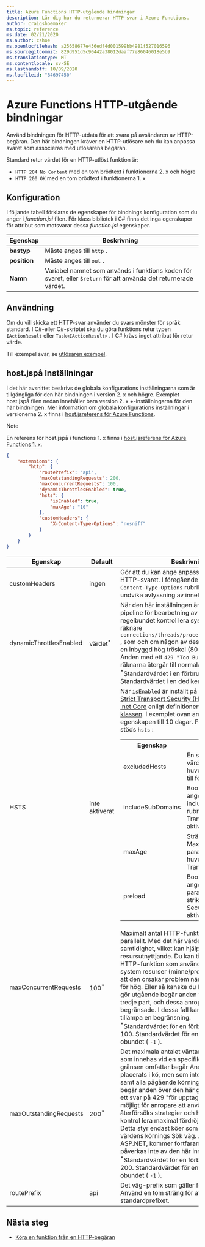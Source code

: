 ```yaml
---
title: Azure Functions HTTP-utgående bindningar
description: Lär dig hur du returnerar HTTP-svar i Azure Functions.
author: craigshoemaker
ms.topic: reference
ms.date: 02/21/2020
ms.author: cshoe
ms.openlocfilehash: a25658677e436edf4d001599bb4981f527016596
ms.sourcegitcommit: 829d951d5c90442a38012daaf77e86046018e5b9
ms.translationtype: MT
ms.contentlocale: sv-SE
ms.lasthandoff: 10/09/2020
ms.locfileid: "84697450"
---
```

# <a name="azure-functions-http-output-bindings"></a>Azure Functions HTTP-utgående bindningar

Använd bindningen för HTTP-utdata för att svara på avsändaren av HTTP-begäran. Den här bindningen kräver en HTTP-utlösare och du kan anpassa svaret som associeras med utlösarens begäran.

Standard retur värdet för en HTTP-utlöst funktion är:

- `HTTP 204 No Content` med en tom brödtext i funktionerna 2. x och högre
- `HTTP 200 OK` med en tom brödtext i funktionerna 1. x

## <a name="configuration"></a>Konfiguration

I följande tabell förklaras de egenskaper för bindnings konfiguration som du anger i *function.jsi* filen. För klass bibliotek i C# finns det inga egenskaper för attribut som motsvarar dessa *function.jsi* egenskaper.

|Egenskap  |Beskrivning  |
|---------|---------|
| **bastyp** |Måste anges till `http` . |
| **position** | Måste anges till `out` . |
| **Namn** | Variabel namnet som används i funktions koden för svaret, eller `$return` för att använda det returnerade värdet. |

## <a name="usage"></a>Användning

Om du vill skicka ett HTTP-svar använder du svars mönster för språk standard. I C#-eller C#-skriptet ska du göra funktions retur typen `IActionResult` eller `Task<IActionResult>` . I C# krävs inget attribut för retur värde.

Till exempel svar, se [utlösaren exempel](./functions-bindings-http-webhook-trigger.md#example).

## <a name="hostjson-settings"></a>host.jspå Inställningar

I det här avsnittet beskrivs de globala konfigurations inställningarna som är tillgängliga för den här bindningen i version 2. x och högre. Exemplet host.jspå filen nedan innehåller bara version 2. x +-inställningarna för den här bindningen. Mer information om globala konfigurations inställningar i versionerna 2. x finns i [host.jsreferens för Azure Functions](functions-host-json.md).

> [!NOTE]
> En referens för host.jspå i functions 1. x finns i [host.jsreferens för Azure Functions 1. x](functions-host-json-v1.md#http).

```json
{
    "extensions": {
        "http": {
            "routePrefix": "api",
            "maxOutstandingRequests": 200,
            "maxConcurrentRequests": 100,
            "dynamicThrottlesEnabled": true,
            "hsts": {
                "isEnabled": true,
                "maxAge": "10"
            },
            "customHeaders": {
                "X-Content-Type-Options": "nosniff"
            }
        }
    }
}
```

|Egenskap  |Default | Beskrivning |
|---------|---------|---------| 
| customHeaders|ingen|Gör att du kan ange anpassade rubriker i HTTP-svaret. I föregående exempel läggs `X-Content-Type-Options` rubriken till i svaret för att undvika avlyssning av innehålls typ. |
|dynamicThrottlesEnabled|värdet<sup>\*</sup>|När den här inställningen är aktive rad kommer pipeline för bearbetning av begär Anden att regelbundet kontrol lera system prestanda räknare `connections/threads/processes/memory/cpu/etc` , som och om någon av dessa räknare är över en inbyggd hög tröskel (80%), avvisas begär Anden med ett `429 "Too Busy"` svar tills räknarna återgår till normala nivåer.<br/><sup>\*</sup>Standardvärdet i en förbruknings plan är `true` . Standardvärdet i en dedikerad plan är `false` .|
|HSTS|inte aktiverat|När `isEnabled` är inställt på `true` , tillämpas [http Strict Transport Security (HSTS)-beteendet för .net Core](/aspnet/core/security/enforcing-ssl?view=aspnetcore-3.0&tabs=visual-studio#hsts) enligt definitionen i [ `HstsOptions` klassen](/dotnet/api/microsoft.aspnetcore.httpspolicy.hstsoptions?view=aspnetcore-3.0). I exemplet ovan anges också [`maxAge`](/dotnet/api/microsoft.aspnetcore.httpspolicy.hstsoptions.maxage?view=aspnetcore-3.0#Microsoft_AspNetCore_HttpsPolicy_HstsOptions_MaxAge) egenskapen till 10 dagar. Följande egenskaper stöds `hsts` : <table><tr><th>Egenskap</th><th>Beskrivning</th></tr><tr><td>excludedHosts</td><td>En sträng mat ris med värd namn som HSTS-huvudet inte har lagts till för.</td></tr><tr><td>includeSubDomains</td><td>Booleskt värde som anger om parametern includeSubDomain för rubriken Strict-Transport-Security är aktive rad.</td></tr><tr><td>maxAge</td><td>Sträng som definierar Max-ålders parametern för huvudet Strict-Transport-Security.</td></tr><tr><td>preload</td><td>Booleskt värde som anger om preload-parametern för ett strikt-Transport-Security-huvud är aktive rad.</td></tr></table>|
|maxConcurrentRequests|100<sup>\*</sup>|Maximalt antal HTTP-funktioner som körs parallellt. Med det här värdet kan du kontrol lera samtidighet, vilket kan hjälpa dig att hantera resursutnyttjande. Du kan till exempel ha en HTTP-funktion som använder ett stort antal system resurser (minne/processor/Sockets) så att den orsakar problem när samtidigheten är för hög. Eller så kanske du har en funktion som gör utgående begär anden till en tjänst från tredje part, och dessa anrop måste vara begränsade. I dessa fall kan det hjälpa att tillämpa en begränsning. <br/><sup>*</sup>Standardvärdet för en förbruknings plan är 100. Standardvärdet för en dedikerad plan är obundet ( `-1` ).|
|maxOutstandingRequests|200<sup>\*</sup>|Det maximala antalet väntande begär Anden som innehas vid en specifik tidpunkt. Den här gränsen omfattar begär Anden som har placerats i kö, men som inte har börjat köras, samt alla pågående körningar. Inkommande begär anden över den här gränsen avvisas med ett svar på 429 "för upptagen". Det gör det möjligt för anropare att använda tidsbaserade återförsöks strategier och hjälper dig också att kontrol lera maximal fördröjning för begäran. Detta styr endast köer som inträffar inom skript värdens körnings Sök väg. Andra köer, t. ex. ASP.NET, kommer fortfarande att gälla och påverkas inte av den här inställningen. <br/><sup>\*</sup>Standardvärdet för en förbruknings plan är 200. Standardvärdet för en dedikerad plan är obundet ( `-1` ).|
|routePrefix|api|Det väg-prefix som gäller för alla vägar. Använd en tom sträng för att ta bort standardprefixet. |

## <a name="next-steps"></a>Nästa steg

- [Köra en funktion från en HTTP-begäran](./functions-bindings-http-webhook-trigger.md)